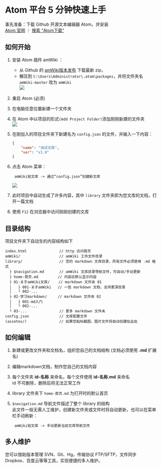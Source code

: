 # Atom 平台 5 分钟快速上手

事先准备：下载 Github 开源文本编辑器 Atom，并安装  
[Atom 官网](https://atom.io/ "Atom官网") ｜ [搜索 “Atom下载”](https://www.baidu.com/s?wd=atom%E4%B8%8B%E8%BD%BD)

## 如何开始

1. 安装 Atom 插件 amWiki ：  
   - 从 Github 的 [amWiki版本发布](https://github.com/TevinLi/amWiki/releases) 下载最新 zip，  
   - 解压到 `C:\Users\Administrator\.atom\packages`，并将文件夹名 `amWiki-master` 改为 `amWiki`  
   ![](assets/010/20170720-53e4ab44.png=400-)  

2. 重启 Atom (必须)

3. 在电脑任意位置新建一个文件夹

4. 在 Atom 中以项目的形式`(Add Project Folder)`添加刚刚新建的文件夹  
   ![](https://amwiki.xf09.net/docs/assets/001.tiny/03-7ce48bba.png=-180)

5. 在刚加入的项目文件夹下新建名为 `config.json` 的文件，并输入一下内容：
    ```json
    {
        "name": "测试文库",
        "ver": "v1.0"
    }
    ```
6. 点击 Atom 菜单：

		amWiki轻文库 -> 通过“config.json”创建新文库
    ![](https://amwiki.xf09.net/docs/assets/001.tiny/02-78f2030d.png=400-)

7. 此时项目中自动生成了许多内容，其中 `library` 文件夹即为您文库的文档，打开一篇文档

8. 使用 `F12` 在浏览器中访问刚刚创建的文库


## 目录结构
项目文件夹下自动生的内容结构如下

    index.html               // http 访问首页
    amWiki/                  // amWiki 工作文件目录
    library/                 // 您的 markdown 文库目录，所有文件必须使用 .md 格式
      ├ $navigation.md       // amWiki 文库目录导航文件，可自动/手动更新
      ├ home-首页.md         // 内容区默认显示内容
      ├ 01-关于amWiki文库/    // markdown 文件夹 01
      │   ├ 001-关于amWiki   // 一些 markdown 文档，支持更深目录
      │   └ 002-...
      ├ 02-学习markdown/     // markdown 文件夹 02
      │   ├ 001-md入门
      │   └ 002-...
      └ 03-...               // 更多 markdown 文件夹
    config.json              // 文库配置文件
    (assetes/)               // 如果您粘帖截图，图片文件将自动创建在此处


## 如何编辑
1. 新建或更改文件夹和文档名，组织您自己的文档结构 (文档必须使用 **.md** 扩展名)

2. 编辑markdown文档，制作您自己的文档内容

3. 每个文件夹 **id-名称** 来命名，每个文件使用 **id-名称.md** 来命名  
   id 不可删除，删除后将无法正常工作

4. library 文件夹下 `home-首页.md` 为打开时的默认首页  

5. `$navigation.md` 导航文件描述了整个 library 的结构  
   此文件一般无需人工维护，创建新文件夹或文件时将自动更新，也可以在菜单栏手动刷新：

		amWiki轻文库 -> 手动更新当前文库导航文件


## 多人维护
您可以借助版本管理 SVN、Git、Hg，传输协议 FTP/SFTP，文件同步 Dropbox、百度云等等工具，实现便捷的多人维护。
